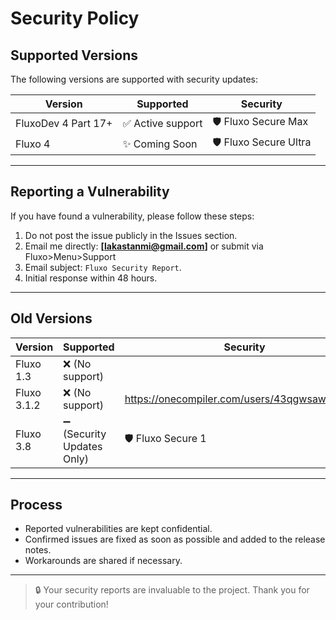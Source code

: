 # Security Policy

## Supported Versions

The following versions are supported with security updates:

| Version | Supported | Security |
| ------- | ------------------ | ------------------ |
| FluxoDev 4 Part 17+ | ✅ Active support | 🛡️ Fluxo Secure Max |
| Fluxo 4  | ✨ Coming Soon | 🛡️ Fluxo Secure Ultra |

---

## Reporting a Vulnerability

If you have found a vulnerability, please follow these steps:

1. Do not post the issue publicly in the Issues section.
2. Email me directly: **[lakastanmi@gmail.com]** or submit via Fluxo>Menu>Support
3. Email subject: `Fluxo Security Report`.
4. Initial response within 48 hours.

---

## Old Versions

| Version | Supported | Security |
| ------- | ------------------ | ------------------ |
| Fluxo 1.3 | ❌ (No support) |
| Fluxo 3.1.2 | ❌ (No support) | https://onecompiler.com/users/43qgwsawh/codes |
| Fluxo 3.8 | ➖ (Security Updates Only) | 🛡️ Fluxo Secure 1 |

---


## Process

- Reported vulnerabilities are kept confidential.
- Confirmed issues are fixed as soon as possible and added to the release notes.
- Workarounds are shared if necessary.

---

> 🔒 Your security reports are invaluable to the project. Thank you for your contribution!
